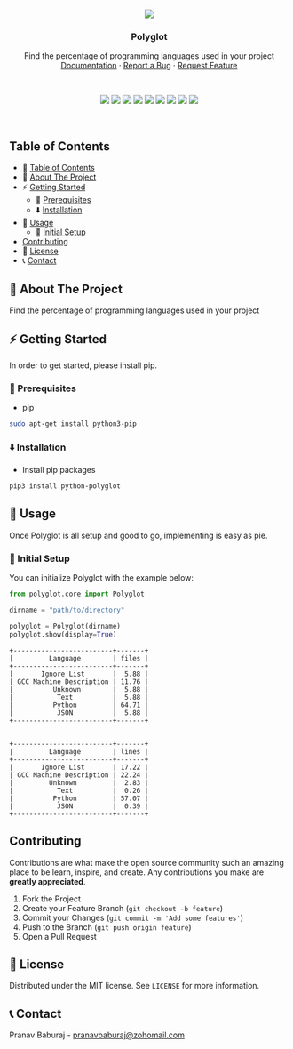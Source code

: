 <!-- PROJECT LOGO -->


<br />
<p align="center">
  <img src="https://user-images.githubusercontent.com/70764593/114295267-c9cdb780-9ac1-11eb-94aa-f864328d6845.png" aly="logo">
  <h3 align="center">Polyglot</h3>

  <p align="center">
    Find the percentage of programming languages used in your project
    <br />
    <a href="https://github.com/pranavbaburaj/polyglot/tree/main/docs">Documentation</a>
    ·
    <a href="https://github.com/pranavbaburaj/polyglot/issues">Report a Bug</a>
    ·
    <a href="https://github.com/pranavbaburaj/polyglot/pulls">Request Feature</a>
  </p>
  <br>
  <p align="center">
    <img src="https://img.shields.io/github/issues-pr/pranavbaburaj/polyglot.svg?style=flat">
    <img src="https://img.shields.io/github/contributors/pranavbaburaj/polyglot.svg?style=flat"> 
    <img src="https://static.pepy.tech/badge/python-polyglot">
    <img src="https://img.shields.io/discord/808537055177080892.svg">
    <img src="https://img.shields.io/github/stars/pranavbaburaj/polyglot.svg?style=social&label=Stars&style=plastic">
    <img src="https://img.shields.io/github/forks/pranavbaburaj/polyglot.svg?style=social&label=Fork&style=plastic">
    <img src="https://badges.frapsoft.com/os/v1/open-source.svg?v=103">
    <img src="https://img.shields.io/github/last-commit/pranavbaburaj/polyglot">
    <a href="https://twitter.com/intent/tweet?text=Find%20the%20percentage%20of%20programming%20languages%20in%20your%20project&url=https://github.com/pranavbaburaj/polyglot&via=baburaj_pranav&hashtags=developers,polyglot,language"><img src="https://img.shields.io/twitter/url/http/shields.io.svg?style=social"></a>
  </p>
  <br />

</p>

<!-- TABLE OF CONTENTS -->

## Table of Contents

- 📑 [Table of Contents](#table-of-contents)
- 🙉 [About The Project](#-about-the-project)
- ⚡ [Getting Started](#-getting-started)
  - 📝 [Prerequisites](#-prerequisites)
  - ⬇️ [Installation](#-installation)
- 🎉 [Usage](#-usage)
  - 🔰 [Initial Setup](#-initial-setup)
- [Contributing](#contributing)
- 📰 [License](#-license)
- 📞 [Contact](#-contact)

<!-- ABOUT THE PROJECT -->

## 🙉 About The Project

Find the percentage of programming languages used in your project

<!-- GETTING STARTED -->

## ⚡ Getting Started

In order to get started, please install pip.

### 📝 Prerequisites

- pip

```sh
sudo apt-get install python3-pip
```

### ⬇️ Installation

- Install pip packages

```sh
pip3 install python-polyglot
```

## 🎉 Usage

Once Polyglot is all setup and good to go, implementing is easy as pie.

### 🔰 Initial Setup

You can initialize Polyglot with the example below:

```python
from polyglot.core import Polyglot

dirname = "path/to/directory"

polyglot = Polyglot(dirname)
polyglot.show(display=True)

```

```
+-------------------------+-------+
|         Language        | files |
+-------------------------+-------+
|       Ignore List       |  5.88 |
| GCC Machine Description | 11.76 |
|          Unknown        |  5.88 |
|           Text          |  5.88 |
|          Python         | 64.71 |
|           JSON          |  5.88 |
+-------------------------+-------+


+-------------------------+-------+
|         Language        | lines |
+-------------------------+-------+
|       Ignore List       | 17.22 |
| GCC Machine Description | 22.24 |
|         Unknown         |  2.83 |
|           Text          |  0.26 |
|          Python         | 57.07 |
|           JSON          |  0.39 |
+-------------------------+-------+
```

<!-- CONTRIBUTING -->

## Contributing

Contributions are what make the open source community such an amazing place to be learn, inspire, and create. Any contributions you make are **greatly appreciated**.

1. Fork the Project
2. Create your Feature Branch (`git checkout -b feature`)
3. Commit your Changes (`git commit -m 'Add some features'`)
4. Push to the Branch (`git push origin feature`)
5. Open a Pull Request

<!-- LICENSE -->

## 📰 License

Distributed under the MIT license. See `LICENSE` for more information.

<!-- CONTACT -->

## 📞 Contact

Pranav Baburaj - pranavbaburaj@zohomail.com
